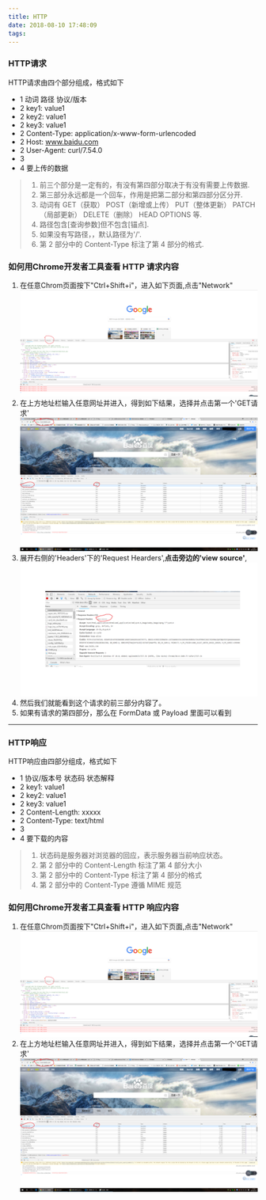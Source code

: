 ```yaml
---
title: HTTP
date: 2018-08-10 17:48:09
tags:
---
```

### HTTP请求
HTTP请求由四个部分组成，格式如下  

* 1 动词 路径 协议/版本  
* 2 key1: value1  
* 2 key2: value1  
* 2 key3: value1  
* 2 Content-Type: application/x-www-form-urlencoded  
* 2 Host: www.baidu.com  
* 2 User-Agent: curl/7.54.0  
* 3  
* 4 要上传的数据  
> 1. 前三个部分是一定有的，有没有第四部分取决于有没有需要上传数据.  
> 2. 第三部分永远都是一个回车，作用是把第二部分和第四部分区分开.
> 3. 动词有 GET（获取） POST（新增或上传） PUT（整体更新） PATCH（局部更新） DELETE（删除） HEAD OPTIONS 等.
> 4. 路径包含[查询参数]但不包含[锚点].
> 5. 如果没有写路径，，默认路径为'/'.
> 6. 第 2 部分中的 Content-Type 标注了第 4 部分的格式.

### 如何用Chrome开发者工具查看 HTTP 请求内容  
1. 在任意Chrom页面按下"Ctrl+Shift+i"，进入如下页面,点击"Network"  
![network](https://raw.githubusercontent.com/fruittooth/blog-generator/master/images/http/network.png)
2. 在上方地址栏输入任意网址并进入，得到如下结果，选择并点击第一个'GET请求'  
![get](https://raw.githubusercontent.com/fruittooth/blog-generator/master/images/http/http3.png)
3. 展开右侧的'Headers'下的'Request Hearders',**点击旁边的'view source'**,  
![view source](https://raw.githubusercontent.com/fruittooth/blog-generator/master/images/http/HTTP4.png)  
4. 然后我们就能看到这个请求的前三部分内容了。  
5. 如果有请求的第四部分，那么在 FormData 或 Payload 里面可以看到  
------
### HTTP响应  
HTTP响应由四部分组成，格式如下


* 1 协议/版本号 状态码 状态解释  
* 2 key1: value1  
* 2 key2: value1  
* 2 key3: value1  
* 2 Content-Length: xxxxx  
* 2 Content-Type: text/html    
* 3  
* 4 要下载的内容  
> 1. 状态码是服务器对浏览器的回应，表示服务器当前响应状态。
> 2. 第 2 部分中的 Content-Length 标注了第 4 部分大小
> 3. 第 2 部分中的 Content-Type 标注了第 4 部分的格式
> 4. 第 2 部分中的 Content-Type 遵循 MIME 规范

### 如何用Chrome开发者工具查看 HTTP 响应内容  
1. 在任意Chrom页面按下"Ctrl+Shift+i"，进入如下页面,点击"Network"  
![network](https://raw.githubusercontent.com/fruittooth/blog-generator/master/images/http/network.png)
2. 在上方地址栏输入任意网址并进入，得到如下结果，选择并点击第一个'GET请求'  
![get](https://raw.githubusercontent.com/fruittooth/blog-generator/master/images/http/http3.png)